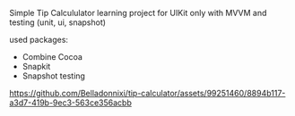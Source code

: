 Simple Tip Calcululator learning project for UIKit only with MVVM and testing (unit, ui, snapshot)

used packages:
- Combine Cocoa
- Snapkit
- Snapshot testing



https://github.com/Belladonnixi/tip-calculator/assets/99251460/8894b117-a3d7-419b-9ec3-563ce356acbb

